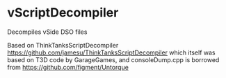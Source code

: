 # vScriptDecompiler
Decompiles vSide DSO files

Based on ThinkTanksScriptDecompiler https://github.com/jamesu/ThinkTanksScriptDecompiler which itself was based on T3D code by GarageGames, and consoleDump.cpp is borrowed from https://github.com/figment/Untorque
